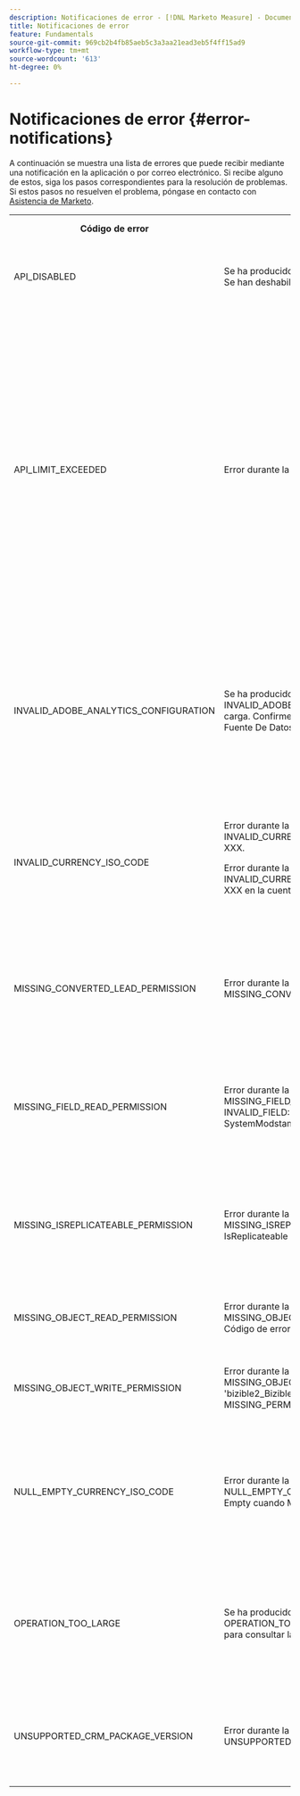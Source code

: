 ```yaml
---
description: Notificaciones de error - [!DNL Marketo Measure] - Documentación del producto
title: Notificaciones de error
feature: Fundamentals
source-git-commit: 969cb2b4fb85aeb5c3a3aa21ead3eb5f4ff15ad9
workflow-type: tm+mt
source-wordcount: '613'
ht-degree: 0%

---
```


# Notificaciones de error {#error-notifications}

A continuación se muestra una lista de errores que puede recibir mediante una notificación en la aplicación o por correo electrónico. Si recibe alguno de estos, siga los pasos correspondientes para la resolución de problemas. Si estos pasos no resuelven el problema, póngase en contacto con [Asistencia de Marketo](https://nation.marketo.com/t5/support/ct-p/Support).

<table>
  <tbody>
    <tr>
      <th>Código de error</th>
      <th>Ejemplo de notificación</th>
      <th>Descripción</th>
      <th>Pasos para solucionar problemas</th>
    </tr>
    <tr>
      <td>API_DISABLED</td>
      <td>Se ha producido un error durante la importación de CRM: API_DISABLED: Se han deshabilitado las llamadas de API para este usuario</td>
      <td>Se ha deshabilitado el permiso API para el usuario de Marketo Measure.</td>
      <td>Consulte la siguiente documentación de Salesforce sobre <a href="https://help.salesforce.com/s/articleView?id=sf.branded_apps_commun_api_permset.htm&amp;type=5">Cómo habilitar el acceso a la API</a>.</td>
    </tr>
    <tr>
      <td>API_LIMIT_EXCEEDED</td>
      <td>Error durante la exportación de Crm: PI_LIMIT_EXCEEDED</td>
      <td>Se ha superado el límite de API de CRM (24 horas).</td>
      <td>Consulte la siguiente documentación de su CRM para obtener ayuda sobre el ajuste de las asignaciones de crédito de la API:</p>
          <ul>
            <li><a href="https://learn.microsoft.com/en-us/dynamics365/fin-ops-core/dev-itpro/data-entities/service-protection-monitoring">Dynamics</a>
            </li>
            <li><a href="https://developer.salesforce.com/docs/atlas.en-us.salesforce_app_limits_cheatsheet.meta/salesforce_app_limits_cheatsheet/salesforce_app_limits_platform_api.htm">Salesforce</a>
            </li>
          </ul>
          <p>También puede ajustar los créditos CRM que utiliza Marketo Measure siguiendo los siguientes pasos:</p>
          <ul>
            <li>Vaya a Configuración → CRM → General</li>
            <li>Actualización del límite diario de la API de CRM<br/>
              <ul>
                <li><b>Nota</b>: El valor predeterminado es 100 000</li>
              </ul>
            </li>
          </ul>
          <p>
            CAPTURA DE PANTALLA
          </p>
      </td>
    </tr>
    <tr>
      <td>INVALID_ADOBE_ANALYTICS_CONFIGURATION</td>
      <td>Se ha producido un error durante la exportación de Adobe Analytics: INVALID_ADOBE_ANALYTICS_CONFIGURATION : Error: no se permite la carga. Confirme el esquema de la fuente de datos antes de cargar. Id De Fuente De Datos:1234</td>
      <td>La integración de Adobe Analytics no está configurada correctamente.</td>
      <td>Consulte los siguientes artículos de ayuda para garantizar una configuración correcta:
        <ul>
          <li>
            <a href="/help/marketo-measure-and-adobe/marketo-measure-integrations-with-adobe-analytics.md">Integraciones de Marketo Measure con Adobe Analytics</a>
          </li>
          <li>
            <a href="https://experienceleague.adobe.com/docs/core-services/interface/services/customer-attributes/t-crs-usecase.html">Crear un origen de Atributo del cliente y cargar el archivo de datos</a>
          </li>
        </ul>
      </td>
    </tr>
    <tr>
      <td>INVALID_CURRENCY_ISO_CODE</td>
      <td>Error durante la importación del anuncio: INVALID_CURRENCY_ISO_CODE: Marketo Measure no admite la divisa XXX.
      <p>
      Error durante la importación del anuncio: INVALID_CURRENCY_ISO_CODE : Marketo Measure no admite la divisa XXX en la cuenta para 1234.</td>
      <td>Se ha encontrado una moneda no compatible.</td>
      <td>En el sistema de origen indicado en la notificación (Ad, Crm, Marketo), asegúrese de que la moneda asociada al registro tenga una moneda compatible y válida. Las monedas admitidas derivan de las normas de moneda ISO.</td>
    </tr>
    <tr>
      <td>MISSING_CONVERTED_LEAD_PERMISSION</td>
      <td>Error durante la exportación de Crm: MISSING_CONVERTED_LEAD_PERMISSION</td>
      <td>Marketo Measure no tiene el permiso Ver/Editar posibles clientes convertidos</td>
      <td>Consulte el siguiente documento del Experience League para obtener ayuda sobre cómo habilitar este permiso en su CRM<br/>
          <a href="/help/marketo-measure-salesforce-reporting/additional-functionality/enabling-the-permission-to-edit-converted-leads.md">Activación del permiso para editar posibles clientes convertidos</a></td>
    </tr>
    <tr>
      <td>MISSING_FIELD_READ_PERMISSION</td>
      <td>Error durante la importación de Crm: MISSING_FIELD_READ_PERMISSION : Tipo de entidad 'Evento': INVALID_FIELD:<br/>
    SystemModstamp,IsDeleted,WhoId,bizible2__Bizible_Touchpoint_Date__c</td>
      <td>A Marketo Measure le faltan permisos de lectura en un campo obligatorio.</td>
      <td>Consulte los siguientes artículos de ayuda para obtener instrucciones sobre los permisos que requiere Marketo Measure:
        <ul>
          <li><a href="/help/marketo-measure-and-dynamics/getting-started-with-marketo-measure-and-dynamics/marketo-measure-dynamics-schema.md">Dynamics</a>
          </li>
          <li><a href="/help/configuration-and-setup/marketo-measure-and-salesforce/how-marketo-measure-and-salesforce-interact.md">Salesforce</a>
          </li>
        </ul>
      </td>
    </tr>
    <tr>
      <td>MISSING_ISREPLICATEABLE_PERMISSION</td>
      <td>Error durante la importación de Crm: MISSING_ISREPLICATEABLE_PERMISSION : Falta el permiso IsReplicateable en Campaign</td>
      <td>Este permiso es necesario en los objetos de Salesforce para que podamos mantener su Marketo Measure y Salesforce sincronizados.</td>
      <td>Póngase en contacto con el servicio de soporte técnico de Salesforce para obtener ayuda sobre el establecimiento del permiso replicable en objetos.</td>
    </tr>
    <tr>
      <td>MISSING_OBJECT_READ_PERMISSION</td>
      <td>Error durante la importación de Crm: MISSING_OBJECT_READ_PERMISSION : Tipo de entidad 'Campaña': Código de error de CRM: MISSING_PERMISSION</td>
      <td>A Marketo Measure le faltan permisos de lectura para un objeto requerido.</td>
      <td rowspan="2">Consulte los siguientes artículos de ayuda para obtener instrucciones sobre los permisos que requiere Marketo Measure:
          <ul>
            <li><a href="/help/marketo-measure-and-dynamics/getting-started-with-marketo-measure-and-dynamics/marketo-measure-dynamics-schema.md">Dynamics</a>
            </li>
            <li><a href="/help/configuration-and-setup/marketo-measure-and-salesforce/how-marketo-measure-and-salesforce-interact.md">Salesforce</a>
            </li>
          </ul>
      </td>
    </tr>
    <tr>
      <td>MISSING_OBJECT_WRITE_PERMISSION</td>
      <td>Error durante la exportación de Crm: MISSING_OBJECT_WRITE_PERMISSION : Tipo de entidad 'bizible2_Bizible_Attribution_Touchpoint': Código de error de CRM: MISSING_PERMISSION</td>
      <td>A Marketo Measure le faltan permisos de escritura en un objeto requerido.</td>
    </tr>
    <tr>
      <td>NULL_EMPTY_CURRENCY_ISO_CODE</td>
      <td>
        <p>
          Error durante la importación de Crm: NULL_EMPTY_CURRENCY_ISO_CODE: El código ISO de divisa es NULL o Empty cuando MultiCurrency está habilitado para RecordId 1234
      </td>
      <td>La divisa debe ser un código de divisa ISO compatible.</td>
      <td>En el sistema de origen indicado en la notificación (Ad, Crm, Marketo), asegúrese de que la moneda asociada al registro tenga una moneda compatible y válida. Las monedas admitidas derivan de las normas de moneda ISO.</td>
    </tr>
    <tr>
      <td>OPERATION_TOO_LARGE</td>
      <td>Se ha producido un error durante la importación de Crm: OPERATION_TOO_LARGE : Se necesita el permiso "Ver todos los datos" para consultar las actividades correctamente.</td>
      <td>La configuración de CRM no permite a Marketo Measure consultar un conjunto de datos lo suficientemente grande</td>
      <td>Conceda permisos de "Ver todos los datos" a Marketo Measure en el objeto designado.
      <p>
      Más información sobre el permiso "Ver todos los datos" <a href="https://developer.salesforce.com/docs/atlas.en-us.securityImplGuide.meta/securityImplGuide/users_profiles_view_all_mod_all.htm">se puede encontrar aquí</a>.</td>
    </tr>
    <tr>
      <td>UNSUPPORTED_CRM_PACKAGE_VERSION</td>
      <td>Error durante la importación de Crm: UNSUPPORTED_CRM_PACKAGE_VERSION : Actualice el paquete de crm</td>
      <td>El paquete actual detectado ya no es compatible.</td>
      <td>Actualice el paquete a la versión más reciente:
        <ul>
          <li><a href="/help/configuration-and-setup/marketo-measure-and-salesforce/best-practices-for-marketo-measure-crm-package.md">Prácticas recomendadas</a>
          </li>
          <li><a href="/help/marketo-measure-and-dynamics/getting-started-with-marketo-measure-and-dynamics/microsoft-dynamics-crm-installation-guide.md">Dynamics</a>
          </li>
          <li><a href="/help/configuration-and-setup/marketo-measure-and-salesforce/marketo-measure-salesforce-package-installation-and-set-up.md">Salesforce</a>
          </li>
        </ul>
      </td>
    </tr>
  </tbody>
</table>
